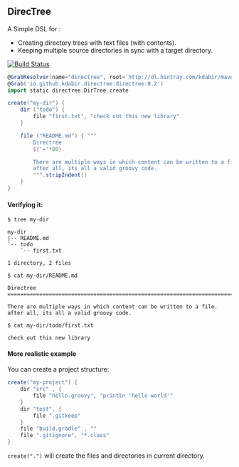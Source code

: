 DirecTree
---------

A Simple DSL for :
- Creating directory trees with text files (with contents).
- Keeping multiple source directories in sync with a target directory.

 [![Build Status](https://travis-ci.org/kdabir/directree.svg?branch=master)](https://travis-ci.org/kdabir/directree)

```groovy
@GrabResolver(name="directree", root='http://dl.bintray.com/kdabir/maven')
@Grab('io.github.kdabir.directree:directree:0.2')
import static directree.DirTree.create

create("my-dir") {
    dir ("todo") {
        file "first.txt", "check out this new library"
    }

    file ("README.md") { """
        Directree
        ${'='*80}

        There are multiple ways in which content can be written to a file.
        after all, its all a valid groovy code.
        """.stripIndent()
    }
}
```

#### Verifying it:

`$ tree my-dir`

    my-dir
    |-- README.md
    `-- todo
        `-- first.txt

    1 directory, 2 files

`$ cat my-dir/README.md`

    Directree
    ================================================================================

    There are multiple ways in which content can be written to a file.
    after all, its all a valid groovy code.

`$ cat my-dir/todo/first.txt`

    check out this new library

#### More realistic example

You can create a project structure:

```groovy
create("my-project") {
    dir "src" , {
        file "hello.groovy", "println 'hello world'"
    }
    dir "test", {
        file ".gitkeep"
    }
    file "build.gradle" , ""
    file ".gitignore", "*.class"
}
```

`create(".")` will create the files and directories in current directory.


